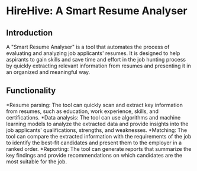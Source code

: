 # HireHive: A Smart Resume Analyser

## Introduction
A "Smart Resume Analyser" is a tool that automates the process of evaluating and analyzing job applicants' resumes. It is designed to help aspirants to gain skills and save time and effort in the job hunting process by quickly extracting relevant information from resumes and presenting it in an organized and meaningful way.

## Functionality
*Resume parsing: The tool can quickly scan and extract key information from resumes, such as education, work experience, skills, and certifications.
*Data analysis: The tool can use algorithms and machine learning models to analyze the extracted data and provide insights into the job applicants' qualifications, strengths, and weaknesses.
*Matching: The tool can compare the extracted information with the requirements of the job to identify the best-fit candidates and present them to the employer in a ranked order.
*Reporting: The tool can generate reports that summarize the key findings and provide recommendations on which candidates are the most suitable for the job.



